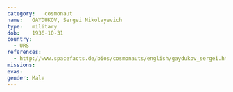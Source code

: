 ```yaml
---
category:	cosmonaut
name:	GAYDUKOV, Sergei Nikolayevich
type:	military
dob:	1936-10-31
country:
  - URS
references:
  - http://www.spacefacts.de/bios/cosmonauts/english/gaydukov_sergei.htm
missions:
evas:
gender:	Male
---
```

